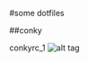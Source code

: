 #some dotfiles

##conky

conkyrc_1
![alt tag](http://s32.postimg.org/og18y8aqd/image.png "conkyrc_1 ScreenShot")
